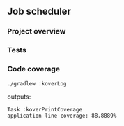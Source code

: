 ## Job scheduler

### Project overview

### Tests

### Code coverage

```bash
./gradlew :koverLog
```

outputs:

```
Task :koverPrintCoverage
application line coverage: 88.8889%
```
